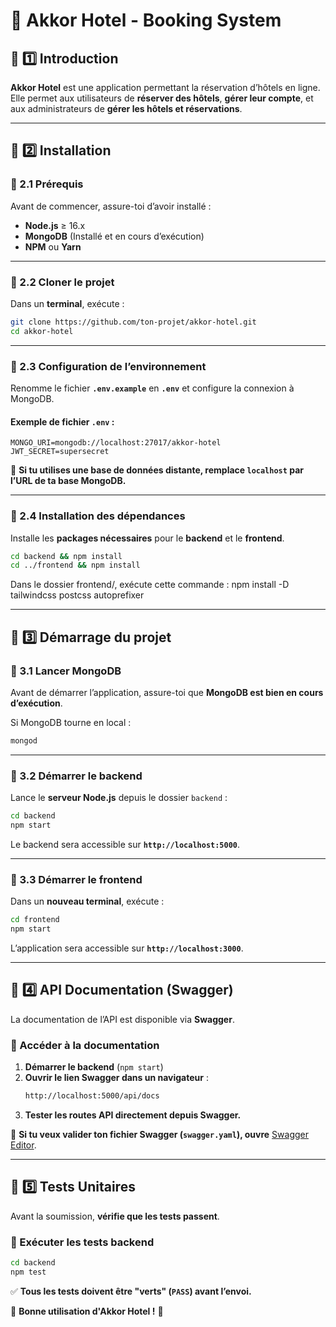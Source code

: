 # 🏨 Akkor Hotel - Booking System

## 📌 1️⃣ Introduction
**Akkor Hotel** est une application permettant la réservation d’hôtels en ligne.  
Elle permet aux utilisateurs de **réserver des hôtels**, **gérer leur compte**, et aux administrateurs de **gérer les hôtels et réservations**.

---

## **📌 2️⃣ Installation**
### **🔹 2.1 Prérequis**
Avant de commencer, assure-toi d’avoir installé :
- **Node.js** ≥ 16.x
- **MongoDB** (Installé et en cours d’exécution)
- **NPM** ou **Yarn**

---

### **🔹 2.2 Cloner le projet**
Dans un **terminal**, exécute :
```sh
git clone https://github.com/ton-projet/akkor-hotel.git
cd akkor-hotel
```

---

### **🔹 2.3 Configuration de l’environnement**
Renomme le fichier **`.env.example`** en **`.env`** et configure la connexion à MongoDB.

#### **Exemple de fichier `.env`** :
```env
MONGO_URI=mongodb://localhost:27017/akkor-hotel
JWT_SECRET=supersecret
```

📌 **Si tu utilises une base de données distante, remplace `localhost` par l’URL de ta base MongoDB.**

---

### **🔹 2.4 Installation des dépendances**
Installe les **packages nécessaires** pour le **backend** et le **frontend**.

```sh
cd backend && npm install
cd ../frontend && npm install
```

Dans le dossier frontend/, exécute cette commande :
npm install -D tailwindcss postcss autoprefixer

---

## **📌 3️⃣ Démarrage du projet**
### **🔹 3.1 Lancer MongoDB**
Avant de démarrer l’application, assure-toi que **MongoDB est bien en cours d’exécution**.

Si MongoDB tourne en local :
```sh
mongod
```

---

### **🔹 3.2 Démarrer le backend**
Lance le **serveur Node.js** depuis le dossier `backend` :
```sh
cd backend
npm start
```
Le backend sera accessible sur **`http://localhost:5000`**.

---

### **🔹 3.3 Démarrer le frontend**
Dans un **nouveau terminal**, exécute :
```sh
cd frontend
npm start
```
L’application sera accessible sur **`http://localhost:3000`**.

---

## **📌 4️⃣ API Documentation (Swagger)**
La documentation de l’API est disponible via **Swagger**.

### **🔹 Accéder à la documentation**
1. **Démarrer le backend** (`npm start`)
2. **Ouvrir le lien Swagger dans un navigateur** :
   ```sh
   http://localhost:5000/api/docs
   ```
3. **Tester les routes API directement depuis Swagger.**

📌 **Si tu veux valider ton fichier Swagger (`swagger.yaml`), ouvre** [Swagger Editor](https://editor.swagger.io/).

---

## **📌 5️⃣ Tests Unitaires**
Avant la soumission, **vérifie que les tests passent**.

### **🔹 Exécuter les tests backend**
```sh
cd backend
npm test
```

✅ **Tous les tests doivent être "verts" (`PASS`) avant l’envoi.**


🎉 **Bonne utilisation d'Akkor Hotel !** 🚀
